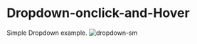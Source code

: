 # Dropdown-onclick-and-Hover
Simple Dropdown example.
![dropdown-sm](https://user-images.githubusercontent.com/42339316/53468759-7931a680-3a81-11e9-907a-66bbfd3b7bfb.png)
